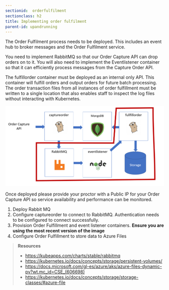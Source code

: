 ```yaml
---
sectionid:  orderfulfilment
sectionclass: h2
title: Implementing order fulfilment
parent-id: upandrunning
---
```



The Order Fulfilment process needs to be deployed. This includes an event hub to broker messages and the Order Fulfilment service.

You need to implement RabbitMQ so that our Order Capture API can drop orders on to it. You will also need to implement the Eventlistener container so that it
can efficiently process messages from the Capture Order API.

The fulfillorder container must be deployed as an internal only API. This container will fulfill orders and output orders for future batch processing. The
order transaction files from all instances of order fulfillment must be written to a single location that also enables staff to inspect the log files without interacting
with Kubernetes.

![](/media/91e5586b630e88d67ecd28bc42ae92b2.png)

Once deployed please provide your proctor with a Public IP for your Order Capture API so service availability and performance can be monitored.

1. Deploy Rabbit MQ
1. Configure captureorder to connect to RabbitMQ. Authentication needs to be configured to connect successfully.
1. Provision Order Fulfillment and event listener containers. **Ensure you are using the most recent version of the image**
1. Configure Order Fulfillment to store data to Azure Files

> **Resources**
> * <https://kubeapps.com/charts/stable/rabbitmq>
> * <https://kubernetes.io/docs/concepts/storage/persistent-volumes/>
> * <https://docs.microsoft.com/gl-es/azure/aks/azure-files-dynamic-pv?wt.mc_id=CSE_(606698)>
> * <https://kubernetes.io/docs/concepts/storage/storage-classes/#azure-file>